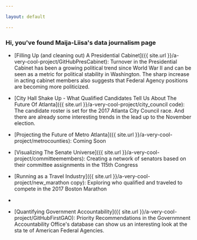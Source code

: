 ```yaml
---

layout: default

---
```



<h3 style="color:'DF5959;"> Hi, you've found Maija-Liisa's data journalism page </h3>


*  [Filling Up (and cleaning out) A Presidential Cabinet]({{ site.url }}/a-very-cool-project/GitHubPresCabinet):  Turnover in the Presidential Cabinet has been a growing political trend since World War II and can be seen as a metric for political stability in Washington. The sharp increase in acting cabinet members also suggests that Federal Agency positions are becoming more politicized.

* [City Hall Shake Up - What Qualified Candidates Tell Us About The Future Of Atlanta]({{ site.url }}/a-very-cool-project/city_council code): The candidate roster is set for the 2017 Atlanta City Council race. And there are already some interesting trends in the lead up to the November election.

* [Projecting the Future of Metro Atlanta]({{ site.url }}/a-very-cool-project/metrocounties): Coming Soon
 
* [Visualizing The Senate Universe]({{ site.url }}/a-very-cool-project/committeemembers): Creating a network of senators based on their committee assignments in the 115th Congress

* [Running as a Travel Industry]({{ site.url }}/a-very-cool-project/new_marathon copy): Exploring who qualified and traveled to compete in the 2017 Boston Marathon 
*
* [Quantifying Government Accountability]({{ site.url }}/a-very-cool-project/GitHubFirstGAO): Priority Recommendations in the Governmnent Accountability Office's database can show us an interesting look at the sta te of American Federal Agencies.